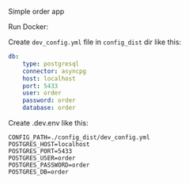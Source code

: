 Simple order app

Run Docker:

Create `dev_config.yml` file in `config_dist` dir like this:

```yaml
db:
    type: postgresql
    connector: asyncpg
    host: localhost
    port: 5433
    user: order
    password: order
    database: order
```

Create .dev.env like this:

```
CONFIG_PATH=./config_dist/dev_config.yml
POSTGRES_HOST=localhost
POSTGRES_PORT=5433
POSTGRES_USER=order
POSTGRES_PASSWORD=order
POSTGRES_DB=order
```